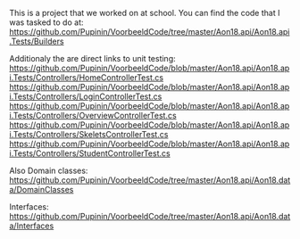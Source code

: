 This is a project that we worked on at school. You can find the code that I was tasked to do at:
https://github.com/Pupinin/VoorbeeldCode/tree/master/Aon18.api/Aon18.api.Tests/Builders

Additionaly the are direct links to unit testing:
https://github.com/Pupinin/VoorbeeldCode/blob/master/Aon18.api/Aon18.api.Tests/Controllers/HomeControllerTest.cs
https://github.com/Pupinin/VoorbeeldCode/blob/master/Aon18.api/Aon18.api.Tests/Controllers/LoginControllerTest.cs
https://github.com/Pupinin/VoorbeeldCode/blob/master/Aon18.api/Aon18.api.Tests/Controllers/OverviewControllerTest.cs
https://github.com/Pupinin/VoorbeeldCode/blob/master/Aon18.api/Aon18.api.Tests/Controllers/SkeletsControllerTest.cs
https://github.com/Pupinin/VoorbeeldCode/blob/master/Aon18.api/Aon18.api.Tests/Controllers/StudentControllerTest.cs

Also Domain classes:
https://github.com/Pupinin/VoorbeeldCode/tree/master/Aon18.api/Aon18.data/DomainClasses

Interfaces:
https://github.com/Pupinin/VoorbeeldCode/tree/master/Aon18.api/Aon18.data/Interfaces
